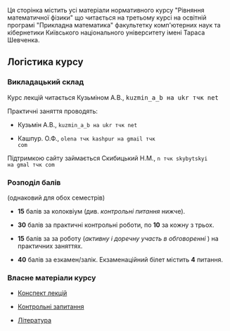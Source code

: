 Ця сторінка містить усі матеріали нормативного курсу "Рівняння математичної фізики" що читається на третьому курсі на освітній програмі "Прикладна математика" факультетку комп'ютерних наук та кібернетики Київського національного університету імені Тараса Шевченка.

## Логістика курсу

### Викладацький склад

Курс лекцій читається Кузьміном А.В., <span style="font-family:monospace;">kuzmin_a_b на ukr тчк net</span>

Практичні заняття проводять:

- Кузьмін А.В., <code>kuzmin_a_b на ukr тчк net</code>

- Кашпур. О.Ф., <code>olena тчк kashpur на gmail тчк com</code>

Підтримкою сайту займається Скибицький Н.М., <code>n тчк skybytskyi на gmal тчк com</code>

### Розподіл балів

(однаковий для обох семестрів)

- **15** балів за колоквіум (див. _контрольні питання_ нижче).

- **30** балів за практичні контрольні роботи, по **10** за кожну з трьох.

- **15** балів за за роботу (_активну і доречну участь в обговоренні_ ) на практичних заняттях.

- **40** балів за езкамен/залік. Екзаменаційний білет містить **4** питання.

<!--Оскільки більше **100** балів бути не може, то у разі перебору ~~бали згорають~~ ставимо max.-->

### Власне матеріали курсу

- [Конспект лекцій](lectures/lectures.md)

- [Контрольні запитання](control/control.md)

- [Література](books/books.md)

